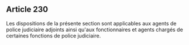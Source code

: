 Article 230
----
Les dispositions de la présente section sont applicables aux agents de police
judiciaire adjoints ainsi qu'aux fonctionnaires et agents chargés de certaines
fonctions de police judiciaire.
